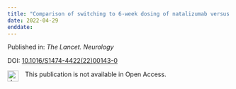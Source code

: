 ```yaml
---
title: "Comparison of switching to 6-week dosing of natalizumab versus continuing with 4-week dosing in patients with relapsing-remitting multiple sclerosis (NOVA): a randomised[comma] controlled[comma] open-label[comma] phase 3b trial."
date: 2022-04-29
enddate:
---
```


Published in: *The Lancet. Neurology*

DOI: [10.1016/S1474-4422(22)00143-0](https://doi.org/10.1016/S1474-4422(22)00143-0)

<img src=https://upload.wikimedia.org/wikipedia/commons/thumb/0/0e/Closed_Access_logo_transparent.svg/1200px-Closed_Access_logo_transparent.svg.png alt="drawing" width="25" align="left"/> &nbsp;&nbsp;&nbsp;This publication is not available in Open Access.


